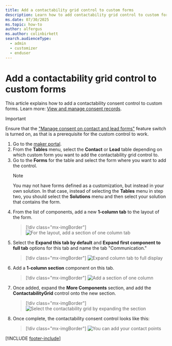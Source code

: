 ```yaml
---
title: Add a contactability grid control to custom forms
description: Learn how to add contactability grid control to custom forms.
ms.date: 07/30/2025
ms.topic: how-to
author: alfergus
ms.author: colinbirkett
search.audienceType: 
  - admin
  - customizer
  - enduser
---
```


# Add a contactability grid control to custom forms

This article explains how to add a contactability consent control to custom forms. Learn more: [View and manage consent records](real-time-marketing-email-text-consent.md#view-and-manage-consent-records).

> [!IMPORTANT]
> Ensure that the ["Manage consent on contact and lead forms"](real-time-marketing-email-text-consent.md#view-and-manage-consent-records) feature switch is turned on, as that is a prerequisite for the custom control to work.

1. Go to the [maker portal](https://make.powerapps.com/).
1. From the **Tables** menu, select the **Contact** or **Lead** table depending on which custom form you want to add the contactability grid control to.
1. Go to the **Forms** for the table and select the form where you want to add the control.
    > [!NOTE]
    > You may not have forms defined as a customization, but instead in your own solution. In that case, instead of selecting the **Tables** menu in step two, you should select the **Solutions** menu and then select your solution that contains the form.
1. From the list of components, add a new **1-column tab** to the layout of the form.
    > [!div class="mx-imgBorder"]
    > ![For the layout, add a section of one column tab](media/add-1-column-tab.png "For the layout, add a section of one column tab")
1. Select the **Expand this tab by default** and **Expand first component to full tab** options for this tab and name the tab "Communication."
    > [!div class="mx-imgBorder"]
    > ![Expand column tab to full display](media/expand-column-tab-to-full-display.png "Expand column tab to full display")
1. Add a **1-column section** component on this tab.
    > [!div class="mx-imgBorder"]
    > ![Add a section of one column](media/add-1-column-section.png "Add a section of one column")
1. Once added, expand the **More Components** section, and add the **ContactabilityGrid** control onto the new section.
    > [!div class="mx-imgBorder"]
    > ![Select the contactability grid by expanding the section](media/select-contactability-grid.png "Select the contactability grid by expanding the section")
1. Once complete, the contactability consent control looks like this:
    > [!div class="mx-imgBorder"]
    > ![You can add your contact points](media/add-your-contact-points.png "You can add your contact points")

[!INCLUDE [footer-include](./includes/footer-banner.md)]
